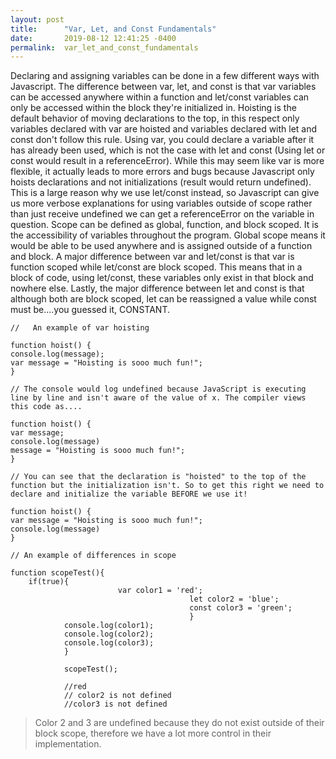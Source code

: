 ```yaml
---
layout: post
title:      "Var, Let, and Const Fundamentals"
date:       2019-08-12 12:41:25 -0400
permalink:  var_let_and_const_fundamentals
---
```



Declaring and assigning variables can be done in a few different ways with Javascript. The difference between var, let, and const is that var variables can be accessed anywhere within a function and let/const variables can only be accessed within the block they're initialized in. Hoisting is the default behavior of moving declarations to the top, in this respect only variables declared with var are hoisted and variables declared with let and const don't follow this rule. Using var, you could declare a variable after it has already been used, which is not the case with let and const (Using let or const would result in a referenceError). While this may seem like var is more flexible, it actually leads to more errors and bugs because Javascript only hoists declarations and not initializations (result would return undefined). This is a large reason why we use let/const instead, so Javascript can give us more verbose explanations for using variables outside of scope rather than just receive undefined we can get a referenceError on the variable in question. Scope can be defined as global,  function, and block scoped. It is the accessibility of variables throughout the program. Global scope means it would be able to be used anywhere and is assigned outside of a function and block. A major difference between var and let/const is that var is function scoped while let/const are block scoped. This means that in a block of code, using let/const, these variables only exist in that block and nowhere else.  Lastly, the major difference between let and const is that although both are block scoped, let can be reassigned a value while const must be....you guessed it, CONSTANT.  


```
//   An example of var hoisting

function hoist() {
console.log(message); 
var message = "Hoisting is sooo much fun!"; 
}

// The console would log undefined because JavaScript is executing line by line and isn't aware of the value of x. The compiler views this code as....

function hoist() {
var message;
console.log(message)
message = "Hoisting is sooo much fun!";
}

// You can see that the declaration is "hoisted" to the top of the function but the initialization isn't. So to get this right we need to declare and initialize the variable BEFORE we use it!

function hoist() {
var message = "Hoisting is sooo much fun!";
console.log(message)
}
```

```
// An example of differences in scope

function scopeTest(){
    if(true){
		                var color1 = 'red';
										let color2 = 'blue';
										const color3 = 'green';
										}
			console.log(color1);
			console.log(color2);
			console.log(color3);
			}
			
			scopeTest();
			
			//red
			// color2 is not defined
			//color3 is not defined
```
> Color 2 and 3 are undefined because they do not exist outside of their block scope, therefore we have a lot more control in their implementation.


